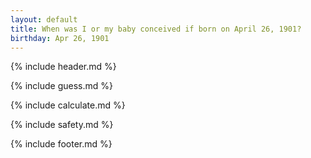 ```yaml
---
layout: default
title: When was I or my baby conceived if born on April 26, 1901?
birthday: Apr 26, 1901
---
```


{% include header.md %}

{% include guess.md %}

{% include calculate.md %}

{% include safety.md %}

{% include footer.md %}



